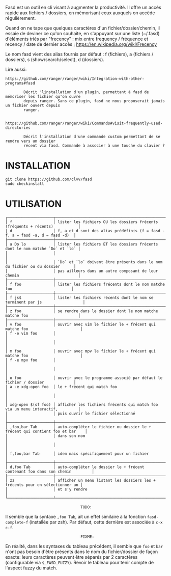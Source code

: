 
Fasd  est un  outil en  cli visant  à augmenter  la productivité.  Il offre  un accès  rapide aux
fichiers / dossiers, en mémorisant ceux auxquels on accède régulièrement.

Quand on ne tape que quelques caractères d'un fichier/dossier/chemin, il essaie de deviner ce qu'on
souhaite, en  s'appuyant sur  une liste  (~/.fasd) d'éléments  triés par  "frecency" :  mix entre
frequency / fréquence et recency / date de dernier accès ; https://en.wikipedia.org/wiki/Frecency

Le  nom fasd  vient  des alias  fournis par  défaut  : f  (fichiers),  a (fichiers  / dossiers),  s
(show/search/select), d (dossiers).

Lire aussi:

    https://github.com/ranger/ranger/wiki/Integration-with-other-programs#fasd

            Décrit 'linstallation d'un plugin, permettant à fasd de mémoriser les fichier qu'on ouvre
            depuis ranger. Sans ce plugin, fasd ne nous proposerait jamais un fichier ouvert depuis
            ranger.


    https://github.com/ranger/ranger/wiki/Commands#visit-frequently-used-directories

            Décrit l'installation d'une commande custom permettant de se rendre vers un dossier
            récent via fasd. Commande à associer à une touche du clavier ?

# INSTALLATION

    git clone https://github.com/clvv/fasd
    sudo checkinstall

# UTILISATION

    ┌────────────────────┬──────────────────────────────────────────────────────────────────────────────┐
    │ f                  │ lister les fichiers OU les dossiers frécents (fréquents + récents)           │
    │ d                  │ f, a et d sont des alias prédéfinis (f = fasd -f, a = fasd -a, d = fasd -d)  │
    ├────────────────────┼──────────────────────────────────────────────────────────────────────────────┤
    │ a Do lo            │ lister les fichiers ET les dossiers frécents dont le nom matche `Do` et `lo` │
    │                    │                                                                              │
    │                    │ `Do` et `lo` doivent être présents dans le nom du fichier ou du dossier      │
    │                    │ pas ailleurs dans un autre composant de leur chemin                          │
    ├────────────────────┼──────────────────────────────────────────────────────────────────────────────┤
    │ f foo              │ lister les fichiers frécents dont le nom matche foo                          │
    ├────────────────────┼──────────────────────────────────────────────────────────────────────────────┤
    │ f js$              │ lister les fichiers récents dont le nom se terminent par js                  │
    ├────────────────────┼──────────────────────────────────────────────────────────────────────────────┤
    │ z foo              │ se rendre dans le dossier dont le nom matche matche foo                      │
    ├────────────────────┼──────────────────────────────────────────────────────────────────────────────┤
    │ v foo              │ ouvrir avec vim le fichier le + frécent qui matche foo                       │
    │ f -e vim foo       │                                                                              │
    │                    │                                                                              │
    │ m foo              │ ouvrir avec mpv le fichier le + frécent qui matche foo                       │
    │ f -e mpv foo       │                                                                              │
    │                    │                                                                              │
    │ o foo              │ ouvrir avec le programme associé par défaut le fichier / dossier             │
    │ a -e xdg-open foo  │ le + frécent qui match foo                                                   │
    │                    │                                                                              │
    │ xdg-open $(sf foo) │ afficher les fichiers frécents qui match foo via un menu interactif,         │
    │                    │ puis ouvrir le fichier sélectionné                                           │
    ├────────────────────┼──────────────────────────────────────────────────────────────────────────────┤
    │ ,foo,bar Tab       │ auto-compléter le fichier ou dossier le + frécent qui contient foo et bar    │
    │                    │ dans son nom                                                                 │
    │                    │                                                                              │
    │ f,foo,bar Tab      │ idem mais spécifiquement pour un fichier                                     │
    ├────────────────────┼──────────────────────────────────────────────────────────────────────────────┤
    │ d,foo Tab          │ auto-compléter le dossier le + frécent contenant foo dans son chemin         │
    ├────────────────────┼──────────────────────────────────────────────────────────────────────────────┤
    │ zz                 │ afficher un menu listant les dossiers les + frécents pour en sélectionner un │
    │                    │ et s'y rendre                                                                │
    └────────────────────┴──────────────────────────────────────────────────────────────────────────────┘

                                     TODO:

Il semble que la syntaxe `,foo Tab`, ait un effet similaire à la fonction `fasd-complete-f`
(installée par zsh). Par défaut, cette dernière est associée à `c-x c-f`.


                                     FIXME:

En réalité,  dans les  syntaxes du tableau  précédent, il  semble que `foo`  et `bar`  n'ont pas
besoin d'être présents dans le nom du  fichier/dossier de façon exacte: leurs caractères peuvent
être séparés par 2 caractères (configurable via `$_FASD_FUZZY`).
Revoir le tableau pour tenir compte de l'aspect fuzzy du match.
